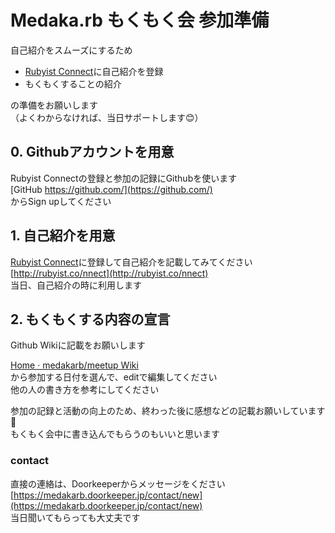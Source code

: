 # Medaka.rb もくもく会 参加準備

自己紹介をスムーズにするため

- [Rubyist Connect](http://rubyist.co/nnect)に自己紹介を登録
- もくもくすることの紹介

の準備をお願いします  
（よくわからなければ、当日サポートします:blush:）  

## 0. Githubアカウントを用意

Rubyist Connectの登録と参加の記録にGithubを使います  
[GitHub https://github.com/](https://github.com/)  
からSign upしてください  

## 1. 自己紹介を用意

[Rubyist Connect](http://rubyist.co/nnect)に登録して自己紹介を記載してみてください  
[http://rubyist.co/nnect](http://rubyist.co/nnect)  
当日、自己紹介の時に利用します  

## 2. もくもくする内容の宣言

Github Wikiに記載をお願いします  

[Home · medakarb/meetup Wiki](https://github.com/medakarb/meetup/wiki)  
から参加する日付を選んで、editで編集してください  
他の人の書き方を参考にしてください  

参加の記録と活動の向上のため、終わった後に感想などの記載お願いしています:pray:  
もくもく会中に書き込んでもらうのもいいと思います  

### contact

直接の連絡は、Doorkeeperからメッセージをください  
[https://medakarb.doorkeeper.jp/contact/new](https://medakarb.doorkeeper.jp/contact/new)  
当日聞いてもらっても大丈夫です  
  

